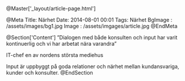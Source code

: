 @Master['_layout/article-page.html'] 

@Meta
Title: Närhet
Date: 2014-08-01 00:01
Tags: Närhet
BgImage : /assets/images/bg1.jpg
Image : /assets/imgages/article.jpg
@EndMeta

@Section['Content']
”Dialogen med både konsulten och input har varit kontinuerlig och vi har arbetat nära varandra”
 
IT-chef en av nordens största mediehus
 

Input är uppbyggt på goda relationer
och närhet mellan kundansvariga, kunder och konsulter.
@EndSection 